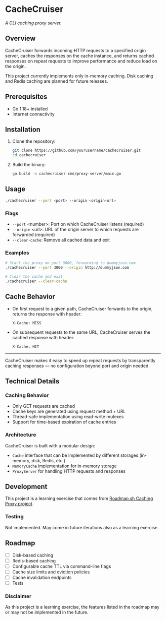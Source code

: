 # CacheCruiser

_A CLI caching proxy server._

## Overview
CacheCruiser forwards incoming HTTP requests to a specified origin server, caches the responses on the cache instance, and returns cached responses on repeat requests to improve performance and reduce load on the origin.

This project currently implements only in-memory caching. Disk caching and Redis caching are planned for future releases.

## Prerequisites
- Go 1.18+ installed
- Internet connectivity

## Installation
1. Clone the repository:
   ```bash
   git clone https://github.com/yourusername/cachecruiser.git
   cd cachecruiser
   ```
2. Build the binary:
   ```bash
   go build -o cachecruiser cmd/proxy-server/main.go
   ```

## Usage
```bash
./cachecruiser --port <port> --origin <origin-url>
```

### Flags
- `--port` &lt;number&gt;: Port on which CacheCruiser listens (required)
- `--origin` &lt;url&gt;: URL of the origin server to which requests are forwarded (required)
- `--clear-cache`: Remove all cached data and exit

### Examples
```bash
# Start the proxy on port 3000, forwarding to dummyjson.com
./cachecruiser --port 3000 --origin http://dummyjson.com

# Clear the cache and exit
./cachecruiser --clear-cache
```

## Cache Behavior
- On first request to a given path, CacheCruiser forwards to the origin, returns the response with header:
  ```
  X-Cache: MISS
  ```
- On subsequent requests to the same URL, CacheCruiser serves the cached response with header:
  ```
  X-Cache: HIT
  ```

---

CacheCruiser makes it easy to speed up repeat requests by transparently caching responses — no configuration beyond port and origin needed.

## Technical Details

### Caching Behavior
- Only GET requests are cached
- Cache keys are generated using request method + URL
- Thread-safe implementation using read-write mutexes
- Support for time-based expiration of cache entries

### Architecture
CacheCruiser is built with a modular design:
- `Cache` interface that can be implemented by different storages (in-memory, disk, Redis, etc.)
- `MemoryCache` implementation for in-memory storage
- `ProxyServer` for handling HTTP requests and responses

## Development
This project is a learning exercise that comes from [Roadmap.sh Caching Proxy project](https://roadmap.sh/projects/caching-server).

### Testing
Not implemented. May come in future iterations also as a learning exercise.

## Roadmap
- [ ] Disk-based caching
- [ ] Redis-based caching
- [ ] Configurable cache TTL via command-line flags
- [ ] Cache size limits and eviction policies
- [ ] Cache invalidation endpoints
- [ ] Tests

### Disclaimer
As this project is a learning exercise, the features listed in the roadmap may or may not be implemented in the future.
